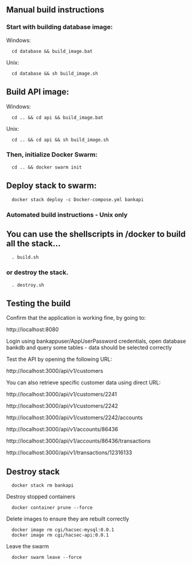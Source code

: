 ## Manual build instructions

### Start with building database image:

Windows:
```console
  cd database && build_image.bat
```
Unix:
```console
  cd database && sh build_image.sh
```


## Build API image:

Windows:
```console
  cd .. && cd api && build_image.bat
```
Unix:
```console
  cd .. && cd api && sh build_image.sh
```


### Then, initialize Docker Swarm:

```console
  cd .. && docker swarm init
```

## Deploy stack to swarm:

```console
  docker stack deploy -c Docker-compose.yml bankapi
```

### Automated build instructions - Unix only

## You can use the shellscripts in /docker to build all the stack...

```console
  . build.sh
```

### or destroy the stack.

```console
  . destroy.sh
```

## Testing the build

Confirm that the application is working fine, by going to:

  http://localhost:8080

Login using bankappuser/AppUserPassword credentials, open database bankdb and query some tables - data should be selected correctly

Test the API by opening the following URL:

  http://localhost:3000/api/v1/customers

You can also retrieve specific customer data using direct URL:

  http://localhost:3000/api/v1/customers/2241

  http://localhost:3000/api/v1/customers/2242  

  http://localhost:3000/api/v1/customers/2242/accounts

  http://localhost:3000/api/v1/accounts/86436

  http://localhost:3000/api/v1/accounts/86436/transactions

  http://localhost:3000/api/v1/transactions/12316133

## Destroy stack

```console
  docker stack rm bankapi
```
Destroy stopped containers
```console
  docker container prune --force
```
Delete images to ensure they are rebuilt correctly
```console
  docker image rm cgi/hacsec-mysql:0.0.1
  docker image rm cgi/hacsec-api:0.0.1
```

Leave the swarm
```console
  docker swarm leave --force
```
